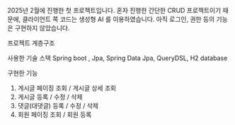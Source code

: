 2025년 2월에 진행한 첫 프로젝트입니다.
혼자 진행한 간단한 CRUD 프로젝트이기 때문에, 클라이언트 쪽 코드는 생성형 AI 를 이용하였습니다.
아직 로그인, 권한 등의 기능은 구현하지 않았습니다.

프로젝트 계층구조




사용한 기술 스택
Spring boot , Jpa, Spring Data Jpa, QueryDSL, H2 database

구현한 기능
1. 게시글 페이징 조회 / 게시글 상세 조회
2. 게시글 등록 / 수정 / 삭제
3. 댓글(대댓글) 등록 / 수정 / 삭제
4. 회원 페이징 조회 / 회원 등록






